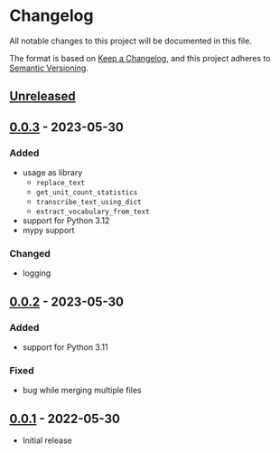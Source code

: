 # Changelog

All notable changes to this project will be documented in this file.

The format is based on [Keep a Changelog](https://keepachangelog.com/en/1.1.0/),
and this project adheres to [Semantic Versioning](https://semver.org/spec/v2.0.0.html).

## [Unreleased]

## [0.0.3] - 2023-05-30

### Added

- usage as library
  - `replace_text`
  - `get_unit_count_statistics`
  - `transcribe_text_using_dict`
  - `extract_vocabulary_from_text`
- support for Python 3.12
- mypy support

### Changed

- logging

## [0.0.2] - 2023-05-30

### Added

- support for Python 3.11

### Fixed

- bug while merging multiple files

## [0.0.1] - 2022-05-30

- Initial release

[unreleased]: https://github.com/stefantaubert/txt-utils/compare/v0.0.3...HEAD
[0.0.3]: https://github.com/stefantaubert/txt-utils/compare/v0.0.2...v0.0.3
[0.0.2]: https://github.com/stefantaubert/txt-utils/compare/v0.0.1...v0.0.2
[0.0.1]: https://github.com/stefantaubert/txt-utils/releases/tag/v0.0.1
